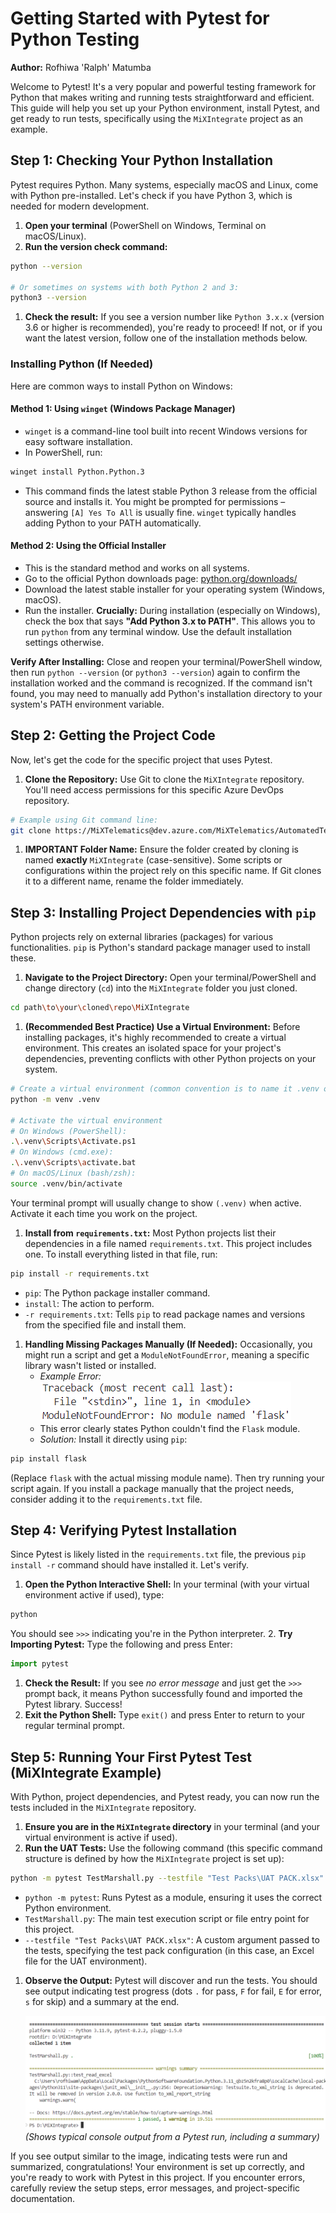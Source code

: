 # Getting Started with Pytest for Python Testing

**Author:** Rofhiwa 'Ralph' Matumba

Welcome to Pytest! It's a very popular and powerful testing framework for Python that makes writing and running tests straightforward and efficient. This guide will help you set up your Python environment, install Pytest, and get ready to run tests, specifically using the `MiXIntegrate` project as an example.

## Step 1: Checking Your Python Installation

Pytest requires Python. Many systems, especially macOS and Linux, come with Python pre-installed. Let's check if you have Python 3, which is needed for modern development.

1. **Open your terminal** (PowerShell on Windows, Terminal on macOS/Linux).
2. **Run the version check command:**

```bash
python --version

# Or sometimes on systems with both Python 2 and 3:
python3 --version
```

1. **Check the result:** If you see a version number like `Python 3.x.x` (version 3.6 or higher is recommended), you're ready to proceed! If not, or if you want the latest version, follow one of the installation methods below.

### Installing Python (If Needed)

Here are common ways to install Python on Windows:

#### Method 1: Using `winget` (Windows Package Manager)

* `winget` is a command-line tool built into recent Windows versions for easy software installation.
* In PowerShell, run:

```bash
winget install Python.Python.3
```

  * This command finds the latest stable Python 3 release from the official source and installs it. You might be prompted for permissions – answering `[A] Yes To All` is usually fine. `winget` typically handles adding Python to your PATH automatically.

#### Method 2: Using the Official Installer

* This is the standard method and works on all systems.
* Go to the official Python downloads page: [python.org/downloads/](https://www.python.org/downloads/)
* Download the latest stable installer for your operating system (Windows, macOS).
* Run the installer. **Crucially:** During installation (especially on Windows), check the box that says **"Add Python 3.x to PATH"**. This allows you to run `python` from any terminal window. Use the default installation settings otherwise.

**Verify After Installing:** Close and reopen your terminal/PowerShell window, then run `python --version` (or `python3 --version`) again to confirm the installation worked and the command is recognized. If the command isn't found, you may need to manually add Python's installation directory to your system's PATH environment variable.

## Step 2: Getting the Project Code

Now, let's get the code for the specific project that uses Pytest.

1. **Clone the Repository:** Use Git to clone the `MiXIntegrate` repository. You'll need access permissions for this specific Azure DevOps repository.

```bash
# Example using Git command line:
git clone https://MiXTelematics@dev.azure.com/MiXTelematics/AutomatedTests/_git/MiXIntegrate
```

1. **IMPORTANT Folder Name:** Ensure the folder created by cloning is named **exactly** `MiXIntegrate` (case-sensitive). Some scripts or configurations within the project rely on this specific name. If Git clones it to a different name, rename the folder immediately.

## Step 3: Installing Project Dependencies with `pip`

Python projects rely on external libraries (packages) for various functionalities. `pip` is Python's standard package manager used to install these.

1. **Navigate to the Project Directory:** Open your terminal/PowerShell and change directory (`cd`) into the `MiXIntegrate` folder you just cloned.

```bash
cd path\to\your\cloned\repo\MiXIntegrate
```

1. **(Recommended Best Practice) Use a Virtual Environment:** Before installing packages, it's highly recommended to create a virtual environment. This creates an isolated space for your project's dependencies, preventing conflicts with other Python projects on your system.

```bash
# Create a virtual environment (common convention is to name it .venv or venv)
python -m venv .venv

# Activate the virtual environment
# On Windows (PowerShell):
.\.venv\Scripts\Activate.ps1
# On Windows (cmd.exe):
.\.venv\Scripts\activate.bat
# On macOS/Linux (bash/zsh):
source .venv/bin/activate
```

Your terminal prompt will usually change to show `(.venv)` when active. Activate it each time you work on the project.

1. **Install from `requirements.txt`:** Most Python projects list their dependencies in a file named `requirements.txt`. This project includes one. To install everything listed in that file, run:

```bash
pip install -r requirements.txt
```

* `pip`: The Python package installer command.
* `install`: The action to perform.
* `-r requirements.txt`: Tells `pip` to read package names and versions from the specified file and install them.

1. **Handling Missing Packages Manually (If Needed):** Occasionally, you might run a script and get a `ModuleNotFoundError`, meaning a specific library wasn't listed or installed.
    * *Example Error:*
        ![ModuleNotFoundError for Flask (Illustrative)](image.png)
    * This error clearly states Python couldn't find the `Flask` module.
    * *Solution:* Install it directly using `pip`:

```bash
pip install flask
```

(Replace `flask` with the actual missing module name). Then try running your script again. If you install a package manually that the project needs, consider adding it to the `requirements.txt` file.

## Step 4: Verifying Pytest Installation

Since Pytest is likely listed in the `requirements.txt` file, the previous `pip install -r` command should have installed it. Let's verify.

1. **Open the Python Interactive Shell:** In your terminal (with your virtual environment active if used), type:

```bash
python
```

You should see `>>>` indicating you're in the Python interpreter.
2. **Try Importing Pytest:** Type the following and press Enter:

```python
import pytest
```

1. **Check the Result:** If you see *no error message* and just get the `>>>` prompt back, it means Python successfully found and imported the Pytest library. Success!
2. **Exit the Python Shell:** Type `exit()` and press Enter to return to your regular terminal prompt.

## Step 5: Running Your First Pytest Test (MiXIntegrate Example)

With Python, project dependencies, and Pytest ready, you can now run the tests included in the `MiXIntegrate` repository.

1. **Ensure you are in the `MiXIntegrate` directory** in your terminal (and your virtual environment is active if used).
2. **Run the UAT Tests:** Use the following command (this specific command structure is defined by how the `MiXIntegrate` project is set up):

```bash
python -m pytest TestMarshall.py --testfile "Test Packs\UAT PACK.xlsx"
```

* `python -m pytest`: Runs Pytest as a module, ensuring it uses the correct Python environment.
* `TestMarshall.py`: The main test execution script or file entry point for this project.
* `--testfile "Test Packs\UAT PACK.xlsx"`: A custom argument passed to the tests, specifying the test pack configuration (in this case, an Excel file for the UAT environment).

1. **Observe the Output:** Pytest will discover and run the tests. You should see output indicating test progress (dots `.` for pass, `F` for fail, `E` for error, `s` for skip) and a summary at the end.

    ![Example Pytest Output (Illustrative)](image-1.png) *(Shows typical console output from a Pytest run, including a summary)*

If you see output similar to the image, indicating tests were run and summarized, congratulations! Your environment is set up correctly, and you're ready to work with Pytest in this project. If you encounter errors, carefully review the setup steps, error messages, and project-specific documentation.
